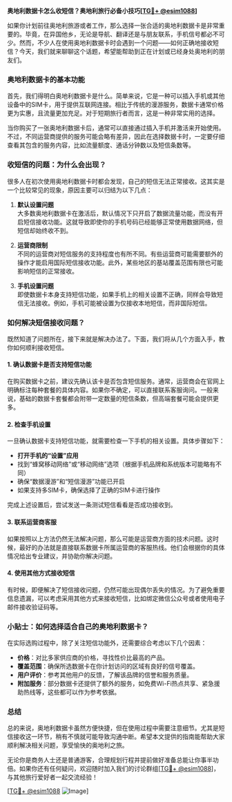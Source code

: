 **奥地利数据卡怎么收短信？奥地利旅行必备小技巧[[TG💪+ @esim1088](https://t.me/s/esim1088)]**

如果你计划前往奥地利旅游或者工作，那么选择一张合适的奥地利数据卡是非常重要的。毕竟，在异国他乡，无论是导航、翻译还是与朋友联系，手机信号都必不可少。然而，不少人在使用奥地利数据卡时会遇到一个问题——如何正确地接收短信？今天，我们就来聊聊这个话题，希望能帮助到正在计划或已经身处奥地利的朋友们。

### 奥地利数据卡的基本功能

首先，我们得明白奥地利数据卡是什么。简单来说，它是一种可以插入手机或其他设备中的SIM卡，用于提供互联网连接。相比于传统的漫游服务，数据卡通常价格更为实惠，且流量更加充足。对于短期旅行者而言，这是一种非常实用的选择。

当你购买了一张奥地利数据卡后，通常可以直接通过插入手机并激活来开始使用。不过，不同运营商提供的服务可能会略有差异，因此在选择数据卡时，一定要仔细查看其包含的服务内容，比如流量额度、通话分钟数以及短信条数等。

### 收短信的问题：为什么会出现？

很多人在初次使用奥地利数据卡时都会发现，自己的短信无法正常接收。这其实是一个比较常见的现象，原因主要可以归结为以下几点：

1. **默认设置问题**  
   大多数奥地利数据卡在激活后，默认情况下只开启了数据流量功能，而没有开启短信接收功能。这就导致即使你的手机号码已经能够正常使用数据网络，但短信却始终收不到。

2. **运营商限制**  
   不同的运营商对短信服务的支持程度也有所不同。有些运营商可能需要额外的操作才能启用国际短信接收功能。此外，某些地区的基站覆盖范围有限也可能影响短信的正常接收。

3. **手机设置问题**  
   即使数据卡本身支持短信功能，如果手机上的相关设置不正确，同样会导致短信无法接收。例如，手机可能被设置为仅接收本地短信，而非国际短信。

### 如何解决短信接收问题？

既然知道了问题所在，接下来就是解决办法了。下面，我们将从几个方面入手，教你如何顺利接收短信。

#### 1. 确认数据卡是否支持短信功能
在购买数据卡之前，建议先确认该卡是否包含短信服务。通常，运营商会在官网上明确标注每种套餐的具体内容。如果你不确定，可以直接联系客服询问。一般来说，基础的数据卡套餐都会附带一定数量的短信条数，但高端套餐可能会提供更多。

#### 2. 检查手机设置
一旦确认数据卡支持短信功能，就需要检查一下手机的相关设置。具体步骤如下：

- **打开手机的“设置”应用**
- 找到“蜂窝移动网络”或“移动网络”选项（根据手机品牌和系统版本可能略有不同）
- 确保“数据漫游”和“短信漫游”功能已开启
- 如果支持多SIM卡，确保选择了正确的SIM卡进行操作

完成上述设置后，尝试发送一条测试短信看看是否成功接收到。

#### 3. 联系运营商客服
如果按照以上方法仍然无法解决问题，那么可能是运营商方面的技术问题。这时候，最好的办法就是直接联系数据卡所属运营商的客服热线。他们会根据你的具体情况给出专业建议，并协助你解决问题。

#### 4. 使用其他方式接收短信
有时候，即便解决了短信接收问题，仍然可能出现偶尔丢失的情况。为了避免重要信息遗漏，可以考虑采用其他方式来接收短信，比如绑定微信公众号或者使用电子邮件接收验证码等。

### 小贴士：如何选择适合自己的奥地利数据卡？

在实际选购过程中，除了关注短信功能外，还需要综合考虑以下几个因素：

- **价格**：对比多家供应商的价格，寻找性价比最高的产品。
- **覆盖范围**：确保所选数据卡在你计划访问的区域有良好的信号覆盖。
- **用户评价**：参考其他用户的反馈，了解该品牌的信誉和服务质量。
- **附加服务**：部分数据卡还提供了额外的服务，如免费Wi-Fi热点共享、紧急援助热线等，这些都可以作为参考依据。

### 总结

总的来说，奥地利数据卡虽然方便快捷，但在使用过程中需要注意细节。尤其是短信接收这一环节，稍有不慎就可能导致沟通中断。希望本文提供的指南能帮助大家顺利解决相关问题，享受愉快的奥地利之旅。

无论你是商务人士还是普通游客，合理规划行程并提前做好准备总能让你事半功倍。如果你还有任何疑问，欢迎随时加入我们的讨论群组[[TG💪+ @esim1088](https://t.me/s/esim1088)]，与其他旅行爱好者一起交流经验！

[[TG💪+ @esim1088](https://t.me/s/esim1088) ![Image](https://i.postimg.cc/4NQfJmqS/Snipaste-2025-05-13-00-14-12.png)]